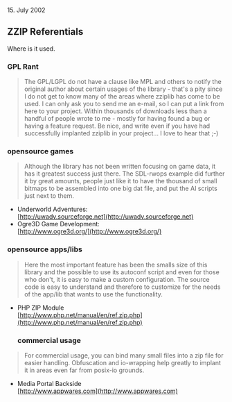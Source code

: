 <date> 15. July 2002 </date>

## ZZIP Referentials 
Where is it used.

<!--noborder-->

### GPL Rant 

> The GPL/LGPL do not have a clause like MPL and others to notify the
> original author about certain usages of the library - that's a pity
> since I do not get to know many of the areas where zziplib has come
> to be used. I can only ask you to send me an e-mail, so I can put a
> link from here to your project. Within thousands of downloads less
> than a handful of people wrote to me - mostly for having found a bug
> or having a feature request. Be nice, and write even if you have had
> successfully implanted zziplib in your project... I love to hear that ;-)

### opensource games 

> Although the library has not been written focusing on game data,
> it has it greatest success just there. The SDL-rwops example did
> further it by great amounts, people just like it to have the
> thousand of small bitmaps to be assembled into one big dat file,
> and put the AI scripts just next to them.



* Underworld Adventures: \
  [http://uwadv.sourceforge.net](http://uwadv.sourceforge.net)
* Ogre3D Game Development: \
  [http://www.ogre3d.org/](http://www.ogre3d.org/)

### opensource apps/libs 

> Here the most important feature has been the smalls size of this
> library and the possible to use its autoconf script and even for
> those who don't, it is easy to make a custom configuration. The
> source code is easy to understand and therefore to customize for
> the needs of the app/lib that wants to use the functionality.



* PHP ZIP Module \
  [http://www.php.net/manual/en/ref.zip.php](http://www.php.net/manual/en/ref.zip.php)
  
  ### commercial usage 

> For commercial usage, you can bind many small files into a zip
> file for easier handling. Obfuscation and io-wrapping help
> greatly to implant it in areas even far from posix-io grounds.



* Media Portal Backside \
  [http://www.appwares.com](http://www.appwares.com)
